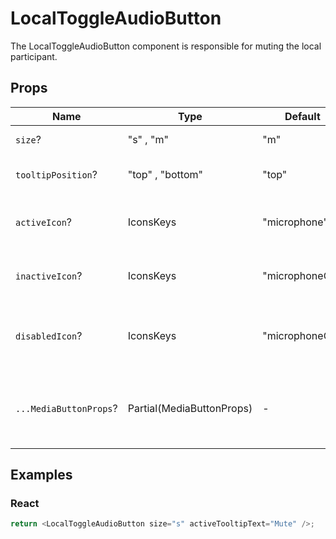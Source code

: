 # LocalToggleAudioButton

The LocalToggleAudioButton component is responsible for muting the local participant.

## Props

| Name                   | Type                      | Default         | Description                                                  |
| ---------------------- | ------------------------- | --------------- | ------------------------------------------------------------ |
| `size`?                | "s" , "m"                 | "m"             | The size of the button.                                      |
| `tooltipPosition`?     | "top" , "bottom"          | "top"           | The position of the tooltip.                                 |
| `activeIcon`?          | IconsKeys                 | "microphone"    | The icon of the active state of the button.                  |
| `inactiveIcon`?        | IconsKeys                 | "microphoneOff" | The icon of the inactive state of the button.                |
| `disabledIcon`?        | IconsKeys                 | "microphoneOff" | The icon of the disabled state of the button.                |
| `...MediaButtonProps`? | Partial(MediaButtonProps) | -               | Props that will be passed to the root of the button element. |

## Examples

### React

```javascript
return <LocalToggleAudioButton size="s" activeTooltipText="Mute" />;
```
